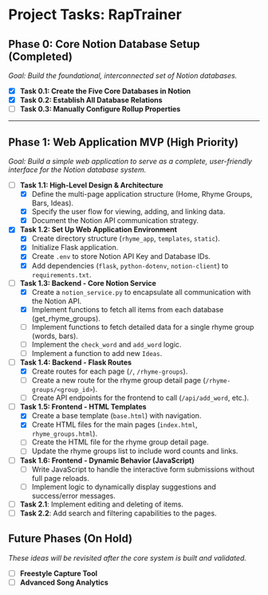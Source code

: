 # Project Tasks: RapTrainer

## Phase 0: Core Notion Database Setup (Completed)
*Goal: Build the foundational, interconnected set of Notion databases.*
- [x] **Task 0.1: Create the Five Core Databases in Notion**
- [x] **Task 0.2: Establish All Database Relations**
- [ ] **Task 0.3: Manually Configure Rollup Properties**

---
## Phase 1: Web Application MVP (High Priority)
*Goal: Build a simple web application to serve as a complete, user-friendly interface for the Notion database system.*

- [ ] **Task 1.1: High-Level Design & Architecture**
    - [x] Define the multi-page application structure (Home, Rhyme Groups, Bars, Ideas).
    - [x] Specify the user flow for viewing, adding, and linking data.
    - [x] Document the Notion API communication strategy.

- [x] **Task 1.2: Set Up Web Application Environment**
    - [x] Create directory structure (`rhyme_app`, `templates`, `static`).
    - [x] Initialize Flask application.
    - [x] Create `.env` to store Notion API Key and Database IDs.
    - [x] Add dependencies (`flask`, `python-dotenv`, `notion-client`) to `requirements.txt`.

- [ ] **Task 1.3: Backend - Core Notion Service**
    - [x] Create a `notion_service.py` to encapsulate all communication with the Notion API.
    - [x] Implement functions to fetch all items from each database (get_rhyme_groups).
    - [ ] Implement functions to fetch detailed data for a single rhyme group (words, bars).
    - [ ] Implement the `check_word` and `add_word` logic.
    - [ ] Implement a function to add new `Ideas`.

- [ ] **Task 1.4: Backend - Flask Routes**
    - [x] Create routes for each page (`/`, `/rhyme-groups`).
    - [ ] Create a new route for the rhyme group detail page (`/rhyme-groups/<group_id>`).
    - [ ] Create API endpoints for the frontend to call (`/api/add_word`, etc.).

- [ ] **Task 1.5: Frontend - HTML Templates**
    - [x] Create a base template (`base.html`) with navigation.
    - [x] Create HTML files for the main pages (`index.html`, `rhyme_groups.html`).
    - [ ] Create the HTML file for the rhyme group detail page.
    - [ ] Update the rhyme groups list to include word counts and links.

- [ ] **Task 1.6: Frontend - Dynamic Behavior (JavaScript)**
    - [ ] Write JavaScript to handle the interactive form submissions without full page reloads.
    - [ ] Implement logic to dynamically display suggestions and success/error messages.

- [ ] **Task 2.1**: Implement editing and deleting of items.
- [ ] **Task 2.2**: Add search and filtering capabilities to the pages.

## Future Phases (On Hold)
*These ideas will be revisited after the core system is built and validated.*
- [ ] **Freestyle Capture Tool**
- [ ] **Advanced Song Analytics** 